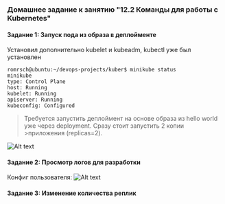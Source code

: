 ### Домашнее задание к занятию "12.2 Команды для работы с Kubernetes"

#### Задание 1: Запуск пода из образа в деплойменте

Установил дополнительно kubelet и kubeadm,  kubectl уже был установлен 
```
romrsch@ubuntu:~/devops-projects/kuber$ minikube status
minikube
type: Control Plane
host: Running
kubelet: Running
apiserver: Running
kubeconfig: Configured
```
>Требуется запустить деплоймент на основе образа из hello world уже через deployment. Сразу стоит запустить 2 копии >приложения (replicas=2).

![Alt text](https://i.ibb.co/ct8LWdZ/Screenshot-3.jpg)

#### Задание 2: Просмотр логов для разработки
Конфиг пользователя:
![Alt text](https://i.ibb.co/dW5x52P/Screenshot-5.jpg)

#### Задание 3: Изменение количества реплик


